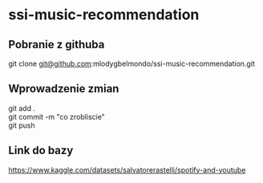 # ssi-music-recommendation

## Pobranie z githuba
git clone git@github.com:mlodygbelmondo/ssi-music-recommendation.git

## Wprowadzenie zmian
git add .\
git commit -m "co zrobliscie"\
git push

## Link do bazy
https://www.kaggle.com/datasets/salvatorerastelli/spotify-and-youtube
